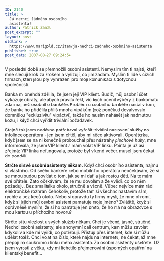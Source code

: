 ```yaml
---
ID: 2140
title: >
  Já nechci žádného osobního
  asistenta!
author: Patrick Zandl
post_excerpt: ""
layout: post
oldlink: >
  https://www.marigold.cz/item/ja-nechci-zadneho-osobniho-asistenta
published: true
post_date: 2007-08-27 09:24:54
---
```

V poslední době se přemnožili osobní asistenti. Nemyslím tím ti najatí, kteří mne sledují krok za krokem a vyřizují, co jim zadám. Myslím ti lidé v cizích firmách, kteří jsou prý vyhrazeni pro moji komunikaci s dotyčnou společností. 

Banka mi onehdá zdělila, že jsem její VIP klient. Budiž, můj osobní účet vykazuje obraty, ale abych pravdu řekl, víc bych ocenil výběry z bankomatu zdarma, než osobního bankéře. Problém u osobního bankéře nastal v tom, že banka ho přidělila příliš mnoha vipákům (což poněkud devalvovalo domnělou "exkluzivitu" vipáctví), takže ho musím nahánět jak nadmutou kozu, i když chci vyřídit triviální požadavek. 

Stejně tak jsem nedávno potřeboval vyřešit triviální nastavení služby na infolince operátora - jen jsem chtěl, aby mi něco aktivovali. Operátorka, když jsem se na ni konečně probouchal přes nástrahy <em>plechové huby</em>, mne informovala, že jsem VIP klient a mám volat VIP linku. Pointa je už asi zřejmá: VIP linka nefungovala, protože byl víkend večer, musel jsem čekat do pondělí. 

<strong>Strčte si své osobní asistenty někam.</strong> Když chci osobního asistenta, najmu si vlastního. Od svého bankéře nebo mobilního operátora neočekávám, že si se mnou budou povídat o tom, jak se mi daří a jak rostou děti. Na to mám své přátele. Zato očekávám, že se mu dovolám a že vyřídí, co po něm požaduju. Bez smalltalku okolo, stručně a věcně. Vůbec nejvíce mám rád elektronické rozhraní čehokoliv, protože tam si všechno nastavím sám, rychle a bez keců okolo. Nebo si opravdu ty firmy myslí, že mne ohromí, když si jejich můj osobní asistent pamatuje moje jméno? Zvláště, když si oprávněně myslím, že si ho pamatuje jen proto, že ho má na obrazovce s mou kartou u příchozího hovoru?

Strčte si tu vlezlost u svých služeb někam. Chci je věcné, jasné, stručné. Nechci osobní asistenty, ale anonymní call centrum, kam můžu zavolat kdykoliv a kde mi vyřídí, co potřebuji. Přístup přes internet, kde si můžu udělat totéž. Chci volat na číslo, které najdu na internetu, ne čekat, až mne přepojí na soukromou linku mého asistenta. Za osobní asistenty ušetřete. Už jsem vyrostl z věku, kdy mi lichotilo přejmenování úsporných opatření na klientský benefit...